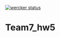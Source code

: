 [![wercker status](https://app.wercker.com/status/c404e5462aabd9bf6a6e9b998ed1c44b/m "wercker status")](https://app.wercker.com/project/bykey/c404e5462aabd9bf6a6e9b998ed1c44b)

# Team7_hw5
